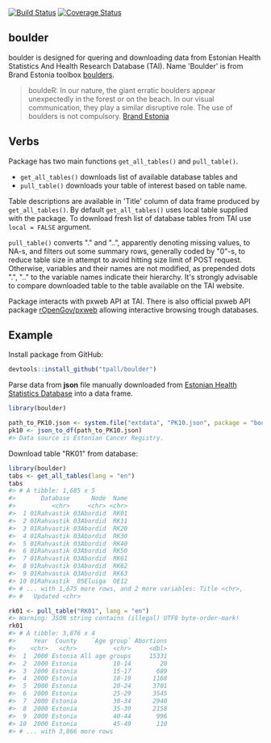 [![Build Status](https://travis-ci.org/tpall/boulder.svg?branch=master)](https://travis-ci.org/tpall/boulder)
[![Coverage Status](https://img.shields.io/codecov/c/github/tpall/boulder/master.svg)](https://codecov.io/github/tpall/boulder?branch=master)

## boulder
boulder is designed for quering and downloading data from Estonian Health Statistics And Health Research Database (TAI). 
Name 'Boulder' is from Brand Estonia toolbox [boulders](https://brand.estonia.ee/design/boulders/).

> bouldeR: In our nature, the giant erratic boulders appear unexpectedly in the forest or on the beach. In our visual communication, they play a similar disruptive role. The use of boulders is not compulsory. [Brand Estonia](https://brand.estonia.ee/design/boulders/)

## Verbs
Package has two main functions `get_all_tables()` and `pull_table()`.

- `get_all_tables()` downloads list of available database tables and 
- `pull_table()` downloads your table of interest based on table name. 

Table descriptions are available in 'Title' column of data frame produced by `get_all_tables()`. 
By default `get_all_tables()` uses local table supplied with the package.
To download fresh list of database tables from TAI use `local = FALSE` argument.


`pull_table()` converts "." and "..", apparently denoting missing values, to NA-s, and filters out some summary rows, generally coded by "0"-s, to reduce table size in attempt to avoid hitting size limit of POST request.
Otherwise, variables and their names are not modified, as prepended dots ".", ".." to the variable names indicate their hierarchy.
It's strongly advisable to compare downloaded table to the table available on the TAI website.

Package interacts with pxweb API at TAI. 
There is also official pxweb API package [rOpenGov/pxweb](https://github.com/rOpenGov/pxweb) allowing interactive browsing trough databases.


## Example
Install package from GitHub:
``` r
devtools::install_github("tpall/boulder")
```

Parse data from __json__ file manually downloaded from [Estonian Health Statistics Database](http://pxweb.tai.ee/PXWeb2015/index_en.html) into a data frame.

``` r
library(boulder)

path_to_PK10.json <- system.file("extdata", "PK10.json", package = "boulder", mustWork = TRUE)
pk10 <- json_to_df(path_to_PK10.json)
#> Data source is Estonian Cancer Registry.
```

Download table "RK01" from database:
``` r
library(boulder)
tabs <- get_all_tables(lang = "en")
tabs
#> # A tibble: 1,685 x 5
#>       Database      Node  Name
#>          <chr>     <chr> <chr>
#>  1 01Rahvastik 03Abordid  RK01
#>  2 01Rahvastik 03Abordid  RK11
#>  3 01Rahvastik 03Abordid  RK20
#>  4 01Rahvastik 03Abordid  RK30
#>  5 01Rahvastik 03Abordid  RK40
#>  6 01Rahvastik 03Abordid  RK50
#>  7 01Rahvastik 03Abordid  RK61
#>  8 01Rahvastik 03Abordid  RK62
#>  9 01Rahvastik 03Abordid  RK63
#> 10 01Rahvastik  05Eluiga  OE12
#> # ... with 1,675 more rows, and 2 more variables: Title <chr>,
#> #   Updated <chr>

rk01 <- pull_table("RK01", lang = "en")
#> Warning: JSON string contains (illegal) UTF8 byte-order-mark!
rk01
#> # A tibble: 3,876 x 4
#>     Year  County    `Age group` Abortions
#>    <chr>   <chr>          <chr>     <dbl>
#>  1  2000 Estonia All age groups     15331
#>  2  2000 Estonia          10-14        20
#>  3  2000 Estonia          15-17       689
#>  4  2000 Estonia          18-19      1168
#>  5  2000 Estonia          20-24      3701
#>  6  2000 Estonia          25-29      3545
#>  7  2000 Estonia          30-34      2940
#>  8  2000 Estonia          35-39      2158
#>  9  2000 Estonia          40-44       996
#> 10  2000 Estonia          45-49       110
#> # ... with 3,866 more rows
```

